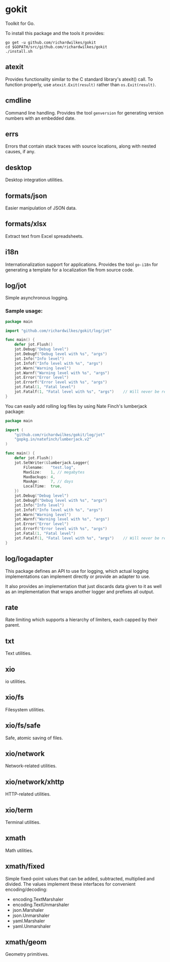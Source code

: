 # gokit
Toolkit for Go.

To install this package and the tools it provides:
```
go get -u github.com/richardwilkes/gokit
cd $GOPATH/src/github.com/richardwilkes/gokit
./install.sh
```

## atexit
Provides functionality similar to the C standard library's atexit() call. To
function properly, use `atexit.Exit(result)` rather than `os.Exit(result)`.

## cmdline
Command line handling. Provides the tool `genversion` for generating version
numbers with an embedded date.

## errs
Errors that contain stack traces with source locations, along with nested
causes, if any.

## desktop
Desktop integration utilities.

## formats/json
Easier manipulation of JSON data.

## formats/xlsx
Extract text from Excel spreadsheets.

## i18n
Internationalization support for applications. Provides the tool `go-i18n` for
generating a template for a localization file from source code.

## log/jot
Simple asynchronous logging.

### Sample usage:

```Go
package main

import "github.com/richardwilkes/gokit/log/jot"

func main() {
    defer jot.Flush()
    jot.Debug("Debug level")
    jot.Debugf("Debug level with %s", "args")
    jot.Info("Info level")
    jot.Infof("Info level with %s", "args")
    jot.Warn("Warning level")
    jot.Warnf("Warning level with %s", "args")
    jot.Error("Error level")
    jot.Errorf("Error level with %s", "args")
    jot.Fatal(1, "Fatal level")
    jot.Fatalf(1, "Fatal level with %s", "args")    // Will never be reached due to previous line
}
```

You can easily add rolling log files by using Nate Finch's lumberjack package:

```Go
package main

import (
    "github.com/richardwilkes/gokit/log/jot"
    "gopkg.in/natefinch/lumberjack.v2"
)

func main() {
    defer jot.Flush()
    jot.SetWriter(&lumberjack.Logger{
        Filename:   "test.log",
        MaxSize:    1, // megabytes
        MaxBackups: 4,
        MaxAge:     7, // days
        LocalTime:  true,
    })
    jot.Debug("Debug level")
    jot.Debugf("Debug level with %s", "args")
    jot.Info("Info level")
    jot.Infof("Info level with %s", "args")
    jot.Warn("Warning level")
    jot.Warnf("Warning level with %s", "args")
    jot.Error("Error level")
    jot.Errorf("Error level with %s", "args")
    jot.Fatal(1, "Fatal level")
    jot.Fatalf(1, "Fatal level with %s", "args")    // Will never be reached due to previous line
}
```

## log/logadapter
This package defines an API to use for logging, which actual logging
implementations can implement directly or provide an adapter to use.

It also provides an implementation that just discards data given to it as
well as an implementation that wraps another logger and prefixes all output.

## rate
Rate limiting which supports a hierarchy of limiters, each capped by their
parent.

## txt
Text utilities.

## xio
io utilities.

## xio/fs
Filesystem utilities.

## xio/fs/safe
Safe, atomic saving of files.

## xio/network
Network-related utilities.

## xio/network/xhttp
HTTP-related utilities.

## xio/term
Terminal utilities.

## xmath
Math utilities.

## xmath/fixed
Simple fixed-point values that can be added, subtracted, multiplied and
divided. The values implement these interfaces for convenient
encoding/decoding:

- encoding.TextMarshaler
- encoding.TextUnmarshaler
- json.Marshaler
- json.Unmarshaler
- yaml.Marshaler
- yaml.Unmarshaler

## xmath/geom
Geometry primitives.
